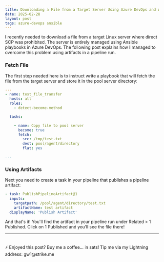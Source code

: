 ```yaml
---
title: Downloading a File from a Target Server Using Azure DevOps and Ansible
date: 2025-02-28
layout: post
tags: azure-devops ansible
---
```


I recently needed to download a file from a target Linux server where direct SCP was prohibited. The server is entirely managed using Ansible playbooks in Azure DevOps. The following post explains how I managed to overcome this problem using artifacts in a pipeline run. <!--more-->

### Fetch File

The first step needed here is to instruct write a playbook that will fetch the file from the target server and store it in the pool server directory:

```yaml
---
- name: test_file_transfer
  hosts: all
  roles:
    - detect-become-method

  tasks:

    - name: Copy file to pool server
      become: true
      fetch:
        src: /tmp/test.txt
        dest: pool/agent/directory
        flat: yes

...
```

### Using Artifacts

Next you need to create a task in your pipeline that publishes a pipeline artifact:

```yaml
- task: PublishPipelineArtifact@1
  inputs:
    targetpath: /pool/agent/directory/test.txt
    artifactName: test artifact
  displayName: 'Publish Artifact'
```

And that's it! You'll find the artifact in your pipeline run under Related > 1 Published. Click on 1 Published and you'll see the file there!

<hr>
<p style="padding-top: 20px;">⚡️ Enjoyed this post? Buy me a coffee… in sats! Tip me via my Lightning address: gw1@strike.me</p>